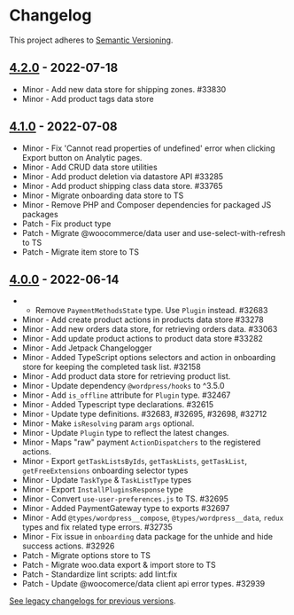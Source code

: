 # Changelog 

This project adheres to [Semantic Versioning](https://semver.org/spec/v2.0.0.html).

## [4.2.0](https://www.npmjs.com/package/@woocommerce/data/v/4.2.0) - 2022-07-18 

-   Minor - Add new data store for shipping zones. #33830
-   Minor - Add product tags data store

## [4.1.0](https://www.npmjs.com/package/@woocommerce/data/v/4.1.0) - 2022-07-08 

-   Minor - Fix 'Cannot read properties of undefined' error when clicking Export button on Analytic pages.
-   Minor - Add CRUD data store utilities
-   Minor - Add product deletion via datastore API #33285
-   Minor - Add product shipping class data store. #33765
-   Minor - Migrate onboarding data store to TS
-   Minor - Remove PHP and Composer dependencies for packaged JS packages
-   Patch - Fix product type
-   Patch - Migrate @woocommerce/data user and use-select-with-refresh to TS
-   Patch - Migrate item store to TS

## [4.0.0](https://www.npmjs.com/package/@woocommerce/data/v/4.0.0) - 2022-06-14 

-    - Remove `PaymentMethodsState` type. Use `Plugin` instead. #32683
-   Minor - Add create product actions in products data store #33278
-   Minor - Add new orders data store, for retrieving orders data. #33063
-   Minor - Add update product actions to product data store #33282
-   Minor - Add Jetpack Changelogger
-   Minor - Added TypeScript options selectors and action in onboarding store for keeping the completed task list. #32158
-   Minor - Add product data store for retrieving product list.
-   Minor - Update dependency `@wordpress/hooks` to ^3.5.0
-   Minor - Add `is_offline` attribute for `Plugin` type. #32467
-   Minor - Added Typescript type declarations. #32615
-   Minor - Update type definitions. #32683, #32695, #32698, #32712
-   Minor - Make `isResolving` param `args` optional.
-   Minor - Update `Plugin` type to reflect the latest changes.
-   Minor - Maps "raw" payment `ActionDispatchers` to the registered actions.
-   Minor - Export `getTaskListsByIds`, `getTaskLists`, `getTaskList`, `getFreeExtensions` onboarding selector types
-   Minor - Update `TaskType` & `TaskListType` types
-   Minor - Export `InstallPluginsResponse` type
-   Minor - Convert `use-user-preferences.js` to TS. #32695
-   Minor - Added PaymentGateway type to exports #32697
-   Minor - Add `@types/wordpress__compose`, `@types/wordpress__data`, `redux` types and fix related type errors. #32735
-   Minor - Fix issue in `onboarding` data package for the unhide and hide success actions. #32926
-   Patch - Migrate options store to TS
-   Patch - Migrate woo.data export & import store to TS
-   Patch - Standardize lint scripts: add lint:fix
-   Patch - Update @woocomerce/data client api error types. #32939

[See legacy changelogs for previous versions](https://github.com/woocommerce/woocommerce/blob/68581955106947918d2b17607a01bdfdf22288a9/packages/js/data/CHANGELOG.md).
